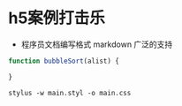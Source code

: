 # h5案例打击乐

- 程序员文档编写格式 markdown 广泛的支持

``` javascript
function bubbleSort(alist) {

}
```

```
stylus -w main.styl -o main.css
```